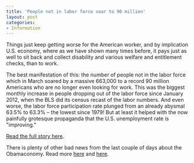 ```yaml
---
title: 'People not in labor force soar to 90 million'
layout: post
categories:
- Information
---
```


Things just keep getting worse for the American worker, and by implication U.S. economy, where as we have shown many times before, it pays just as well to sit back and collect disability and various welfare and entitlement checks, than to work.  
  
The best manifestation of this: the number of people not in the labor force which in March soared by a massive 663,000 to a record 90 million Americans who are no longer even looking for work. This was the biggest monthly increase in people dropping out of the labor force since January 2012, when the BLS did its census recast of the labor numbers. And even worse, the labor force participation rate plunged from an already abysmal 63.5% to 63.3% – the lowest since 1979! But at least it helped with the now painfully grotesque propaganda that the U.S. unemployment rate is "improving."

[Read the full story here](https://www.zerohedge.com/news/2013-04-05/people-not-labor-force-soar-663000-90-million-labor-force-participation-rate-1979-le).

There is plenty of other bad news from the last couple of days about the Obamaconomy. Read more [here](https://www.gregraven.us/2013/04/04/the-hits-just-keep-on-comin/ "The hits just keep on comin'") and [here](https://www.gregraven.us/2013/04/05/delayed-hit-u-s-job-creation-plunges/ "Delayed hit: U.S. job creation plunges").